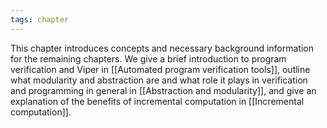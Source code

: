 ```yaml
---
tags: chapter
---
```


This chapter introduces concepts and necessary background information for the remaining chapters. We give a brief introduction to program verification and Viper in [[Automated program verification tools]], outline what modularity and abstraction are and what role it plays in verification and programming in general in [[Abstraction and modularity]], and give an explanation of the benefits of incremental computation in [[Incremental computation]].
